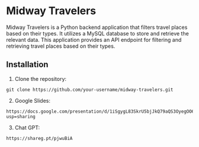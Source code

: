 # Midway Travelers

Midway Travelers is a Python backend application that filters travel places based on their types. It utilizes a MySQL database to store and retrieve the relevant data. This application provides an API endpoint for filtering and retrieving travel places based on their types.

## Installation

1. Clone the repository:

```shell
git clone https://github.com/your-username/midway-travelers.git
```

2. Google Slides:

```shell
https://docs.google.com/presentation/d/1iSgygL83SkrU5bjJkQ79aQS3OyegOO6nbzpvmk2ts9I/edit?usp=sharing
```

3. Chat GPT:

```shell
https://shareg.pt/pjwuBiA
```

